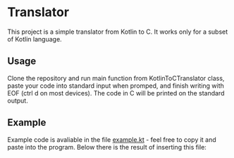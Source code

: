 # Translator
This project is a simple translator from Kotlin to C. It works only for a subset of Kotlin language.
## Usage
Clone the repository and run main function from KotlinToCTranslator class, paste your code into standard input when promped, and finish writing with EOF (ctrl d on most devices). 
The code in C will be printed on the standard output.
## Example
Example code is avaliable in the file [example.kt](src/main/resources/example.kt) - feel free to copy it and paste into the program. Below there is the result of inserting this file:

